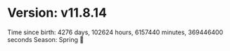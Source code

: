 # Version: v11.8.14
Time since birth: 4276 days, 102624 hours, 6157440 minutes, 369446400 seconds
Season: Spring 🌸
